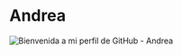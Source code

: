 # Andrea
![Bienvenida a mi perfil de GitHub - Andrea](https://media.giphy.com/media/RGzHwcrbdRuTe/giphy.gif)
